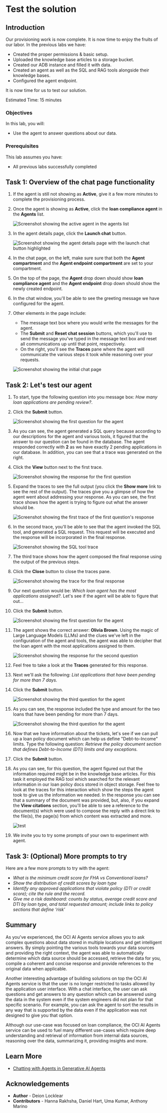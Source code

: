 # Test the solution

## Introduction

Our provisioning work is now complete. It is now time to enjoy the fruits of our labor.
In the previous labs we have:

- Created the proper permissions & basic setup.
- Uploaded the knowledge base articles to a storage bucket.
- Created our ADB instance and filled it with data.
- Created an agent as well as the SQL and RAG tools alongside their knowledge bases.
- Configured the agent endpoint.

It is now time for us to test our solution.

Estimated Time: 15 minutes

### Objectives

In this lab, you will:

- Use the agent to answer questions about our data.

### Prerequisites

This lab assumes you have:

- All previous labs successfully completed

## Task 1: Overview of the chat page functionality

1. If the agent is still not showing as **Active**, give it a few more minutes to complete the provisioning process.
1. Once the agent is showing as **Active**, click the **loan compliance agent** in the **Agents** list.

    ![Screenshot showing the active agent in the agents list](./images/click-agent-from-table-sandbox.png)

1. In the agent details page, click the **Launch chat** button.

    ![Screenshot showing the agent details page with the launch chat button highlighted](./images/launch-chat-button.png)

1. In the chat page, on the left, make sure sure that both the **Agent compartment** and the **Agent endpoint compartment** are set to your compartment.

1. On the top of the page, the **Agent** drop down should show **loan compliance agent** and the **Agent endpoint** drop down should show the newly created endpoint.
1. In the chat window, you'll be able to see the greeting message we have configured for the agent.
1. Other elements in the page include:

    - The message text box where you would write the messages for the agent.
    - The **Submit** and **Reset chat session** buttons, which you'll use to send the message you've typed in the message text box and reset all communications up until that point, respectively.
    - On the right, you'll see the **Traces** pane where the agent will communicate the various steps it took while reasoning over your requests.

    ![Screenshot showing the initial chat page](./images/initial-chat-page-sandbox.png)

## Task 2: Let's test our agent

1. To start, type the following question into you message box: _How many loan applications are pending review?_.
1. Click the **Submit** button.

    ![Screenshot showing the first question for the agent](./images/send-first-question.png)

1. As you can see, the agent generated a SQL query because according to our descriptions for the agent and various tools, it figured that the answer to our question can be found in the database. The agent responded correctly with **2** as we have exactly 2 pending applications in our database. In addition, you can see that a trace was generated on the right.
1. Click the **View** button next to the first trace.

    ![Screenshot showing the response for the first question](./images/first-question-response.png)

1. Expand the traces to see the full output (you click the **Show more** link to see the rest of the output). The traces give you a glimpse of how the agent went about addressing your response. As you can see, the first trace shows how the agent is trying to figure out what the answer should be.

    ![Screenshot showing the first trace of the first question's response](./images/first-question-traces-1.png)

1. In the second trace, you'll be able to see that the agent invoked the SQL tool, and generated a SQL request. This request will be executed and the response will be incorporated in the final response.

    ![Screenshot showing the SQL tool trace](./images/first-question-traces-2.png)

1. The third trace shows how the agent composed the final response using the output of the previous steps.
1. Click the **Close** button to close the traces pane.

    ![Screenshot showing the trace for the final response](./images/first-question-traces-3.png)

1. Our next question would be: _Which loan agent has the most applications assigned?_. Let's see if the agent will be able to figure that out...
1. Click the **Submit** button.

    ![Screenshot showing the first question for the agent](./images/send-second-question.png)

1. The agent shows the correct answer: **Olivia Brown**. Using the magic of Large Language Models (LLMs) and the clues we've left in the configuration of the agent and tools, the agent was able to decipher that the loan agent with the most applications assigned to them.

    ![Screenshot showing the response for the second question](./images/second-question-response.png)

1. Feel free to take a look at the **Traces** generated for this response.
1. Next we'll ask the following: _List applications that have been pending for more than 7 days._
1. Click the **Submit** button.

    ![Screenshot showing the third question for the agent](./images/send-third-question.png)

1. As you can see, the response included the type and amount for the two loans that have been pending for more than 7 days.

    ![Screenshot showing the third question for the agent](./images/third-question-response.png)

1. Now that we have information about the tickets, let's see if we can pull up a loan policy document which can help us define "Debt-to-Income" limits. Type the following question: _Retrieve the policy document section that defines Debt-to-Income (DTI) limits and any exceptions._
1. Click the **Submit** button.
1. As you can see, for this question, the agent figured out that the information required might be in the knowledge base articles. For this task it employed the RAG tool which searched for the relevant information in our loan policy docs stored in object storage. Feel free to look at the traces for this interaction which show the steps the agent took to give us the information we needed. In the response you can see that a summary of the document was provided, but, also, if you expand the **View citations** section, you'll be able to see a reference to the document(s) which were used to compose the reply with a direct link to the file(s), the page(s) from which content was extracted and more.

    ![test](./images/fourth-question-response.png)

1. We invite you to try some prompts of your own to experiment with agent.

## Task 3: (Optional) More prompts to try

Here are a few more prompts to try with the agent:

- _What is the minimum credit score for FHA vs Conventional loans?_
- _Show the distribution of credit scores by loan type_
- _Identify any approved applications that violate policy (DTI or credit score); cite the rule and the record._
- _Give me a risk dashboard: counts by status, average credit score and DTI by loan type, and total requested amount; include links to policy sections that define ‘risk’_

## Summary

As you've experienced, the OCI AI Agents service allows you to ask complex questions about data stored in multiple locations and get intelligent answers. By simply pointing the various tools towards your data sources and providing the right context, the agent was able to automatically determine which data source should be accessed, retrieve the data for you, compile a coherent and concise response and provide references to the original data when applicable.

Another interesting advantage of building solutions on top the OCI AI Agents service is that the user is no longer restricted to tasks allowed by the application user interface. With a chat interface, the user can ask questions and get answers to any question which can be answered using the data in the system even if the system engineers did not plan for that specific scenario. For example, you can ask the agent to sort the results in any way that is supported by the data even if the application was not designed to give you that option.

Although our use-case was focused on loan compliance, the OCI AI Agents service can be used to fuel many different use-cases which require deep understanding and retrieval of information from internal data sources, reasoning over the data, summarizing it, providing insights and more.

## Learn More

- [Chatting with Agents in Generative AI Agents](https://docs.oracle.com/en-us/iaas/Content/generative-ai-agents/chatting.htm#chatting)

## Acknowledgements

- **Author** - Deion Locklear
- **Contributors** - Hanna Rakhsha, Daniel Hart, Uma Kumar, Anthony Marino
